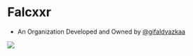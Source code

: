 # Falcxxr
* An Organization Developed and Owned by <a href="https://github.com/gifaldyazkaa">@gifaldyazkaa</a>

<p>
<a href="https://github.com/orgs/Falcxxr/people"><img src="https://img.shields.io/badge/People%20Participating-1-blue?style=for-the-badge&logo=GitHub" /></a>
</p>
